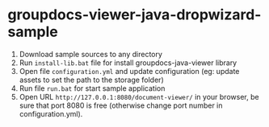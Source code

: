 groupdocs-viewer-java-dropwizard-sample
================================

1. Download sample sources to any directory
2. Run `install-lib.bat` file for install groupdocs-java-viewer library
3. Open file `configuration.yml` and update configuration (eg: update assets to set the path to the storage folder)
4. Run file `run.bat` for start sample application
5. Open URL `http://127.0.0.1:8080/document-viewer/` in your browser, be sure that port 8080 is free (otherwise change port number in configuration.yml).
